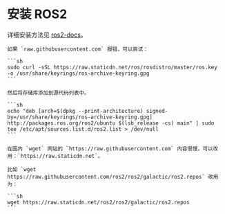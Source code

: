 # 安装 ROS2

详细安装方法见 [ros2-docs](https://daobook.github.io/ros2-docs/xin)。

````{hint}
如果 `raw.githubusercontent.com` 报错，可以尝试：

```sh
sudo curl -sSL https://raw.staticdn.net/ros/rosdistro/master/ros.key  -o /usr/share/keyrings/ros-archive-keyring.gpg
```

然后将存储库添加到源代码列表中。

```sh
echo "deb [arch=$(dpkg --print-architecture) signed-by=/usr/share/keyrings/ros-archive-keyring.gpg] http://packages.ros.org/ros2/ubuntu $(lsb_release -cs) main" | sudo tee /etc/apt/sources.list.d/ros2.list > /dev/null
```
````

````{hint}
在国内 `wget` 网站的 `https://raw.githubusercontent.com` 内容很慢，可以改用：`https://raw.staticdn.net`。

比如 `wget https://raw.githubusercontent.com/ros2/ros2/galactic/ros2.repos` 改用为：

```sh
wget https://raw.staticdn.net/ros2/ros2/galactic/ros2.repos
```
````
